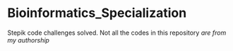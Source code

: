 # Bioinformatics_Specialization
Stepik code challenges solved.
Not all the codes in this repository _*are from my authorship*_
